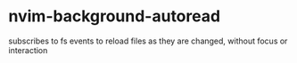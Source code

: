 # nvim-background-autoread
subscribes to fs events to reload files as they are changed, without focus or interaction
